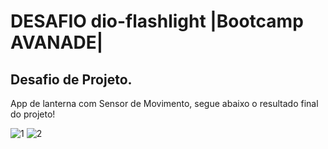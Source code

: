 # DESAFIO dio-flashlight |Bootcamp AVANADE|
## Desafio de Projeto.
App de lanterna com Sensor de Movimento, segue abaixo o resultado final do projeto!

![1](https://user-images.githubusercontent.com/99687666/174035015-5fc1089e-930f-41c8-bf54-6782eb507040.png)
![2](https://user-images.githubusercontent.com/99687666/174035218-73de05e2-ccac-421a-a7f1-156643ce820c.png)
